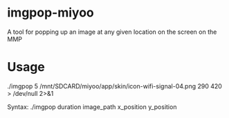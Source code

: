 # imgpop-miyoo
A tool for popping up an image at any given location on the screen on the MMP

# Usage 
./imgpop 5 /mnt/SDCARD/miyoo/app/skin/icon-wifi-signal-04.png 290 420 > /dev/null 2>&1

Syntax: ./imgpop duration image_path x_position y_position